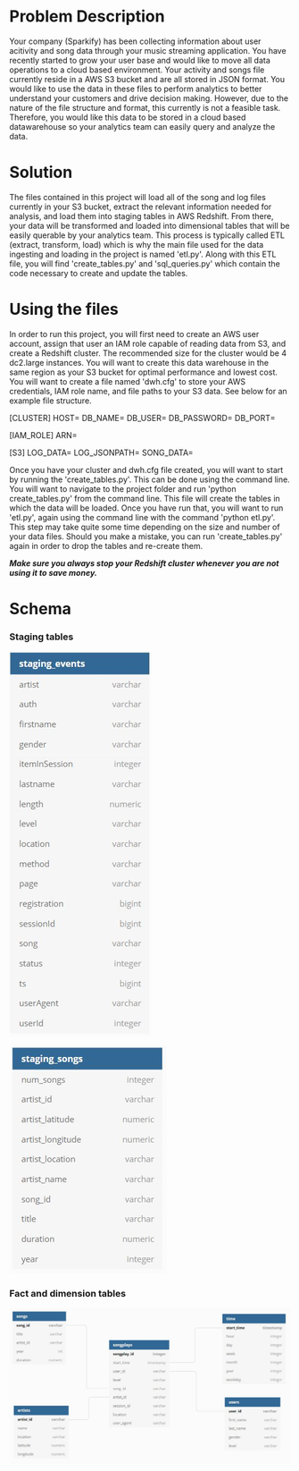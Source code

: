 # Problem Description
Your company (Sparkify) has been collecting information about user acitivity and song data through your music streaming application. You have recently started to grow your user base and would like to move all data operations to a cloud based environment. Your activity and songs file currently reside in a AWS S3 bucket and are all stored in JSON format. You would like to use the data in these files to perform analytics to better understand your customers and drive decision making. However, due to the nature of the file structure and format, this currently is not a feasible task. Therefore, you would like this data to be stored in a cloud based datawarehouse so your analytics team can easily query and analyze the data.

# Solution
The files contained in this project will load all of the song and log files currently in your S3 bucket, extract the relevant information needed for analysis, and load them into staging tables in AWS Redshift. From there, your data will be transformed and loaded into dimensional tables that will be easily querable by your analytics team. This process is typically called ETL (extract, transform, load) which is why the main file used for the data ingesting and loading in the project is named 'etl.py'. Along with this ETL file, you will find 'create_tables.py' and 'sql_queries.py' which contain the code necessary to create and update the tables.

# Using the files
In order to run this project, you will first need to create an AWS user account, assign that user an IAM role capable of reading data from S3, and create a Redshift cluster. The recommended size for the cluster would be 4 dc2.large instances. You will want to create this data warehouse in the same region as your S3 bucket for optimal performance and lowest cost. You will want to create a file named 'dwh.cfg' to store your AWS credentials, IAM role name, and file paths to your S3 data. See below for an example file structure.

[CLUSTER]
HOST=
DB_NAME=
DB_USER=
DB_PASSWORD=
DB_PORT=

[IAM_ROLE]
ARN=

[S3]
LOG_DATA=
LOG_JSONPATH=
SONG_DATA=


Once you have your cluster and dwh.cfg file created, you will want to start by running the 'create_tables.py'. This can be done using the command line. You will want to navigate to the project folder and run 'python create_tables.py' from the command line. This file will create the tables in which the data will be loaded. Once you have run that, you will want to run 'etl.py', again using the command line with the command 'python etl.py'. This step may take quite some time depending on the size and number of your data files. Should you make a mistake, you can run 'create_tables.py' again in order to drop the tables and re-create them.

***Make sure you always stop your Redshift cluster whenever you are not using it to save money.***

# Schema
### Staging tables
![Staging_Events](staging_events.jpg)

![Staging_Songs](staging_songs.jpg)

### Fact and dimension tables
![Songify_Schema](songify_schema.jpg)